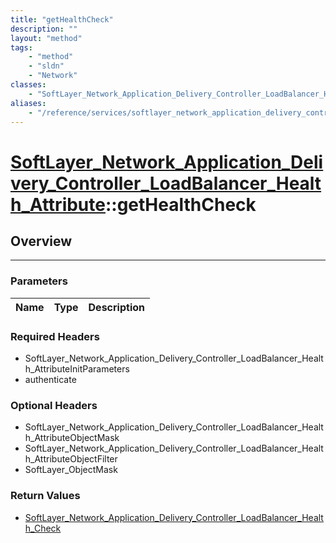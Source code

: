 ```yaml
---
title: "getHealthCheck"
description: ""
layout: "method"
tags:
    - "method"
    - "sldn"
    - "Network"
classes:
    - "SoftLayer_Network_Application_Delivery_Controller_LoadBalancer_Health_Attribute"
aliases:
    - "/reference/services/softlayer_network_application_delivery_controller_loadbalancer_health_attribute/getHealthCheck"
---
```

# [SoftLayer_Network_Application_Delivery_Controller_LoadBalancer_Health_Attribute](/reference/services/SoftLayer_Network_Application_Delivery_Controller_LoadBalancer_Health_Attribute)::getHealthCheck




## Overview 


-----

### Parameters 
|Name | Type | Description |
| --- | --- | --- |


### Required Headers
* SoftLayer_Network_Application_Delivery_Controller_LoadBalancer_Health_AttributeInitParameters
* authenticate


### Optional Headers
* SoftLayer_Network_Application_Delivery_Controller_LoadBalancer_Health_AttributeObjectMask
* SoftLayer_Network_Application_Delivery_Controller_LoadBalancer_Health_AttributeObjectFilter
* SoftLayer_ObjectMask

### Return Values
* <a href='/reference/datatypes/SoftLayer_Network_Application_Delivery_Controller_LoadBalancer_Health_Check'>SoftLayer_Network_Application_Delivery_Controller_LoadBalancer_Health_Check </a>




